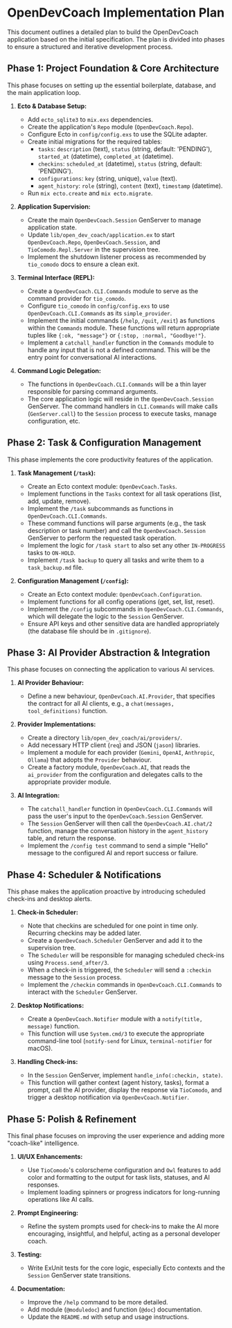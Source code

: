 # OpenDevCoach Implementation Plan

This document outlines a detailed plan to build the OpenDevCoach application based on the initial specification. The plan is divided into phases to ensure a structured and iterative development process.

## Phase 1: Project Foundation & Core Architecture

This phase focuses on setting up the essential boilerplate, database, and the main application loop.

1.  **Ecto & Database Setup:**
    *   Add `ecto_sqlite3` to `mix.exs` dependencies.
    *   Create the application's `Repo` module (`OpenDevCoach.Repo`).
    *   Configure Ecto in `config/config.exs` to use the SQLite adapter.
    *   Create initial migrations for the required tables:
        *   `tasks`: `description` (text), `status` (string, default: 'PENDING'), `started_at` (datetime), `completed_at` (datetime).
        *   `checkins`: `scheduled_at` (datetime), `status` (string, default: 'PENDING').
        *   `configurations`: `key` (string, unique), `value` (text).
        *   `agent_history`: `role` (string), `content` (text), `timestamp` (datetime).
    *   Run `mix ecto.create` and `mix ecto.migrate`.

2.  **Application Supervision:**
    *   Create the main `OpenDevCoach.Session` GenServer to manage application state.
    *   Update `lib/open_dev_coach/application.ex` to start `OpenDevCoach.Repo`, `OpenDevCoach.Session`, and `TioComodo.Repl.Server` in the supervision tree.
    *   Implement the shutdown listener process as recommended by `tio_comodo` docs to ensure a clean exit.

3.  **Terminal Interface (REPL):**
    *   Create a `OpenDevCoach.CLI.Commands` module to serve as the command provider for `tio_comodo`.
    *   Configure `tio_comodo` in `config/config.exs` to use `OpenDevCoach.CLI.Commands` as its `simple_provider`.
    *   Implement the initial commands (`/help`, `/quit`, `/exit`) as functions within the `Commands` module. These functions will return appropriate tuples like `{:ok, "message"}` or `{:stop, :normal, "Goodbye!"}`.
    *   Implement a `catchall_handler` function in the `Commands` module to handle any input that is not a defined command. This will be the entry point for conversational AI interactions.

4.  **Command Logic Delegation:**
    *   The functions in `OpenDevCoach.CLI.Commands` will be a thin layer responsible for parsing command arguments.
    *   The core application logic will reside in the `OpenDevCoach.Session` GenServer. The command handlers in `CLI.Commands` will make calls (`GenServer.call`) to the `Session` process to execute tasks, manage configuration, etc.

## Phase 2: Task & Configuration Management

This phase implements the core productivity features of the application.

1.  **Task Management (`/task`):**
    *   Create an Ecto context module: `OpenDevCoach.Tasks`.
    *   Implement functions in the `Tasks` context for all task operations (list, add, update, remove).
    *   Implement the `/task` subcommands as functions in `OpenDevCoach.CLI.Commands`.
    *   These command functions will parse arguments (e.g., the task description or task number) and call the `OpenDevCoach.Session` GenServer to perform the requested task operation.
    *   Implement the logic for `/task start` to also set any other `IN-PROGRESS` tasks to `ON-HOLD`.
    *   Implement `/task backup` to query all tasks and write them to a `task_backup.md` file.

2.  **Configuration Management (`/config`):**
    *   Create an Ecto context module: `OpenDevCoach.Configuration`.
    *   Implement functions for all config operations (get, set, list, reset).
    *   Implement the `/config` subcommands in `OpenDevCoach.CLI.Commands`, which will delegate the logic to the `Session` GenServer.
    *   Ensure API keys and other sensitive data are handled appropriately (the database file should be in `.gitignore`).

## Phase 3: AI Provider Abstraction & Integration

This phase focuses on connecting the application to various AI services.

1.  **AI Provider Behaviour:**
    *   Define a new behaviour, `OpenDevCoach.AI.Provider`, that specifies the contract for all AI clients, e.g., a `chat(messages, tool_definitions)` function.

2.  **Provider Implementations:**
    *   Create a directory `lib/open_dev_coach/ai/providers/`.
    *   Add necessary HTTP client (`req`) and JSON (`jason`) libraries.
    *   Implement a module for each provider (`Gemini`, `OpenAI`, `Anthropic`, `Ollama`) that adopts the `Provider` behaviour.
    *   Create a factory module, `OpenDevCoach.AI`, that reads the `ai_provider` from the configuration and delegates calls to the appropriate provider module.

3.  **AI Integration:**
    *   The `catchall_handler` function in `OpenDevCoach.CLI.Commands` will pass the user's input to the `OpenDevCoach.Session` GenServer.
    *   The `Session` GenServer will then call the `OpenDevCoach.AI.chat/2` function, manage the conversation history in the `agent_history` table, and return the response.
    *   Implement the `/config test` command to send a simple "Hello" message to the configured AI and report success or failure.

## Phase 4: Scheduler & Notifications

This phase makes the application proactive by introducing scheduled check-ins and desktop alerts.

1.  **Check-in Scheduler:**
    *   Note that checkins are scheduled for one point in time only. Recurring checkins may be added later.
    *   Create a `OpenDevCoach.Scheduler` GenServer and add it to the supervision tree.
    *   The `Scheduler` will be responsible for managing scheduled check-ins using `Process.send_after/3`.
    *   When a check-in is triggered, the `Scheduler` will send a `:checkin` message to the `Session` process.
    *   Implement the `/checkin` commands in `OpenDevCoach.CLI.Commands` to interact with the `Scheduler` GenServer.

2.  **Desktop Notifications:**
    *   Create a `OpenDevCoach.Notifier` module with a `notify(title, message)` function.
    *   This function will use `System.cmd/3` to execute the appropriate command-line tool (`notify-send` for Linux, `terminal-notifier` for macOS).

3.  **Handling Check-ins:**
    *   In the `Session` GenServer, implement `handle_info(:checkin, state)`.
    *   This function will gather context (agent history, tasks), format a prompt, call the AI provider, display the response via `TioComodo`, and trigger a desktop notification via `OpenDevCoach.Notifier`.

## Phase 5: Polish & Refinement

This final phase focuses on improving the user experience and adding more "coach-like" intelligence.

1.  **UI/UX Enhancements:**
    *   Use `TioComodo`'s colorscheme configuration and `Owl` features to add color and formatting to the output for task lists, statuses, and AI responses.
    *   Implement loading spinners or progress indicators for long-running operations like AI calls.

2.  **Prompt Engineering:**
    *   Refine the system prompts used for check-ins to make the AI more encouraging, insightful, and helpful, acting as a personal developer coach.

3.  **Testing:**
    *   Write ExUnit tests for the core logic, especially Ecto contexts and the `Session` GenServer state transitions.

4.  **Documentation:**
    *   Improve the `/help` command to be more detailed.
    *   Add module (`@moduledoc`) and function (`@doc`) documentation.
    *   Update the `README.md` with setup and usage instructions.